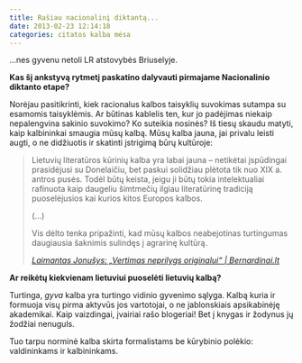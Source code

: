 ```yaml
---
title: Rašiau nacionalinį diktantą...
date: 2013-02-23 12:14:18
categories: citatos kalba mėsa
---
```


…nes gyvenu netoli LR atstovybės Briuselyje.

**Kas šį ankstyvą rytmetį paskatino dalyvauti pirmajame Nacionalinio diktanto etape?**

Norėjau pasitikrinti, kiek racionalus kalbos taisyklių suvokimas sutampa su esamomis taisyklėmis. Ar būtinas kablelis ten, kur jo padėjimas niekaip nepalengvina sakinio suvokimo? Ko suteikia nosinės? Iš tiesų skaudu matyti, kaip kalbininkai smaugia mūsų kalbą. Mūsų kalba jauna, jai privalu leisti augti, o ne didžiuotis ir skatinti įstrigimą būrų kultūroje:

> Lietuvių literatūros kūrinių kalba yra labai jauna – netikėtai įspūdingai prasidėjusi su Donelaičiu, bet paskui solidžiau plėtota tik nuo XIX a. antros pusės. Todėl būtų keista, jeigu ji būtų tokia intelektualiai rafinuota kaip daugeliu šimtmečių ilgiau literatūrinę tradiciją puoselėjusios kai kurios kitos Europos kalbos.
>
> (…)
>
> Vis dėlto tenka pripažinti, kad mūsų kalbos neabejotinas turtingumas daugiausia šaknimis sulindęs į agrarinę kultūrą.
>
> [*Laimantas Jonušys: „Vertimas neprilygs originalui“ | Bernardinai.lt*](http://www.bernardinai.lt/straipsnis/2013-02-17-laimantas-jonusys-vertimas-neprilygs-originalui/95634)

**Ar reikėtų kiekvienam lietuviui puoselėti lietuvių kalbą?**

Turtinga, *gyva* kalba yra turtingo vidinio gyvenimo sąlyga. Kalbą kuria ir formuoja visų pirma aktyvūs jos vartotojai, o ne jablonskiais apsikabinėję akademikai. Kaip vaizdingai, įvairiai rašo blogeriai! Bet į knygas ir žodynus jų žodžiai nenuguls.

Tuo tarpu norminė kalba skirta formalistams be kūrybinio polėkio: valdininkams ir kalbininkams.
